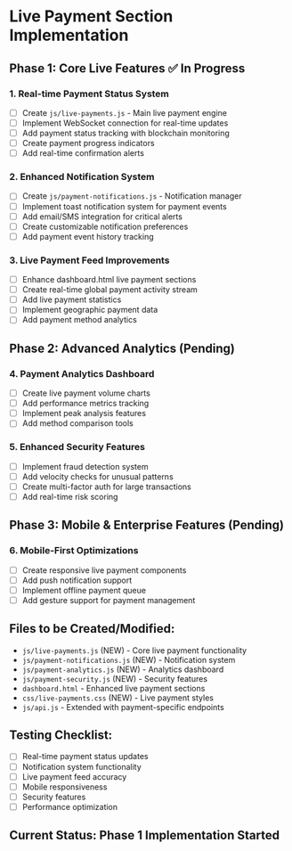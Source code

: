 # Live Payment Section Implementation

## Phase 1: Core Live Features ✅ In Progress

### 1. Real-time Payment Status System
- [ ] Create `js/live-payments.js` - Main live payment engine
- [ ] Implement WebSocket connection for real-time updates
- [ ] Add payment status tracking with blockchain monitoring
- [ ] Create payment progress indicators
- [ ] Add real-time confirmation alerts

### 2. Enhanced Notification System
- [ ] Create `js/payment-notifications.js` - Notification manager
- [ ] Implement toast notification system for payment events
- [ ] Add email/SMS integration for critical alerts
- [ ] Create customizable notification preferences
- [ ] Add payment event history tracking

### 3. Live Payment Feed Improvements
- [ ] Enhance dashboard.html live payment sections
- [ ] Create real-time global payment activity stream
- [ ] Add live payment statistics
- [ ] Implement geographic payment data
- [ ] Add payment method analytics

## Phase 2: Advanced Analytics (Pending)

### 4. Payment Analytics Dashboard
- [ ] Create live payment volume charts
- [ ] Add performance metrics tracking
- [ ] Implement peak analysis features
- [ ] Add method comparison tools

### 5. Enhanced Security Features
- [ ] Implement fraud detection system
- [ ] Add velocity checks for unusual patterns
- [ ] Create multi-factor auth for large transactions
- [ ] Add real-time risk scoring

## Phase 3: Mobile & Enterprise Features (Pending)

### 6. Mobile-First Optimizations
- [ ] Create responsive live payment components
- [ ] Add push notification support
- [ ] Implement offline payment queue
- [ ] Add gesture support for payment management

## Files to be Created/Modified:
- `js/live-payments.js` (NEW) - Core live payment functionality
- `js/payment-notifications.js` (NEW) - Notification system
- `js/payment-analytics.js` (NEW) - Analytics dashboard
- `js/payment-security.js` (NEW) - Security features
- `dashboard.html` - Enhanced live payment sections
- `css/live-payments.css` (NEW) - Live payment styles
- `js/api.js` - Extended with payment-specific endpoints

## Testing Checklist:
- [ ] Real-time payment status updates
- [ ] Notification system functionality
- [ ] Live payment feed accuracy
- [ ] Mobile responsiveness
- [ ] Security features
- [ ] Performance optimization

## Current Status: Phase 1 Implementation Started
